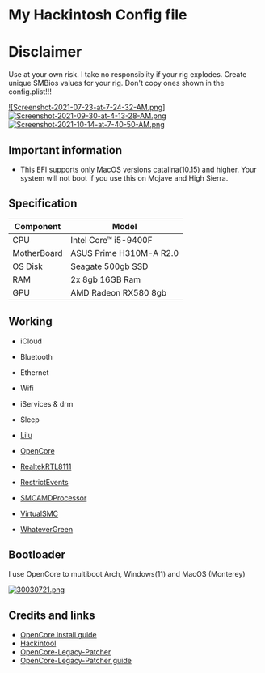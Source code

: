 # My Hackintosh Config file

# Disclaimer
Use at your own risk. I take no responsiblity if your rig explodes. Create unique SMBios values for your rig. Don't copy ones shown in the config.plist!!!

[![Screenshot-2021-07-23-at-7-24-32-AM.png]](https://raw.githubusercontent.com/Bugra2426/Hacintosh-Config/main/Hacintosh.png) [![Screenshot-2021-09-30-at-4-13-28-AM.png](https://i.postimg.cc/QdKqcqN1/Screenshot-2021-09-30-at-4-13-28-AM.png)](https://postimg.cc/k298mKbg) [![Screenshot-2021-10-14-at-7-40-50-AM.png](https://i.postimg.cc/Fz0B8txt/Screenshot-2021-10-14-at-7-40-50-AM.png)](https://postimg.cc/8fP4f03w)

## Important information
* This EFI supports only MacOS versions catalina(10.15) and higher. Your system will not boot if you use this on Mojave and High Sierra.

## Specification

| Component        | Model                                  |
| ---------------- | -------------------------------------- |
| CPU              | Intel Core™ i5-9400F                       |
| MotherBoard      | ASUS Prime H310M-A R2.0                       |
| OS Disk          | Seagate 500gb SSD                     |
| RAM              | 2x 8gb 16GB Ram  |
| GPU              | AMD Radeon RX580 8gb                       |


## Working

* iCloud
* Bluetooth
* Ethernet
* Wifi
* iServices & drm
* Sleep
  
* [Lilu](https://github.com/acidanthera/Lilu)
* [OpenCore](https://github.com/acidanthera/OpenCorePkg)
* [RealtekRTL8111](https://github.com/Mieze/RTL8111_driver_for_OS_X)
* [RestrictEvents](https://github.com/acidanthera/RestrictEvents)
* [SMCAMDProcessor](https://github.com/trulyspinach/SMCAMDProcessor)
* [VirtualSMC](https://github.com/acidanthera/VirtualSMC)
* [WhateverGreen](https://github.com/acidanthera/WhateverGreen)

## Bootloader

I use OpenCore to multiboot Arch, Windows(11) and MacOS (Monterey)

[![30030721.png](https://i.postimg.cc/DwqcL1jn/30030721.png)](https://postimg.cc/75Z7yJrW)

## Credits and links

* [OpenCore install guide](https://dortania.github.io/OpenCore-Install-Guide)
* [Hackintool](https://www.hackintosh-forum.de/forum/thread/38316-hackintool-ehemals-intel-fb-patcher)
* [OpenCore-Legacy-Patcher](https://github.com/dortania/OpenCore-Legacy-Patcher)
* [OpenCore-Legacy-Patcher guide](https://dortania.github.io/OpenCore-Legacy-Patcher)
